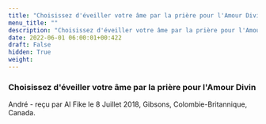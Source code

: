 ```yaml
---
title: "Choisissez d'éveiller votre âme par la prière pour l'Amour Divin"
menu_title: ""
description: "Choisissez d'éveiller votre âme par la prière pour l'Amour Divin"
date: 2022-06-01 06:00:01+00:422
draft: False
hidden: True
weight:
---
```

### Choisissez d'éveiller votre âme par la prière pour l'Amour Divin

André - reçu par Al Fike le 8 Juillet 2018, Gibsons, Colombie-Britannique, Canada.



